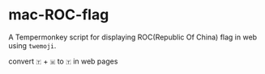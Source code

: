 # mac-ROC-flag

A Tempermonkey script for displaying ROC(Republic Of China) flag in web using `twemoji`.

convert `🇹` + `🇼` to `🇹` in web pages
